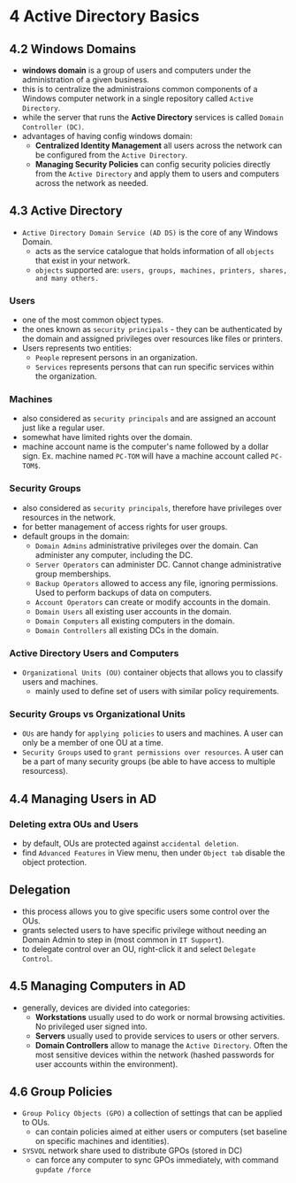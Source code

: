 # 4 Active Directory Basics

## 4.2 Windows Domains
- **windows domain** is a group of users and computers under the administration of a given business.
- this is to centralize the administraions common components of a Windows computer network in a single repository called `Active Directory`.
- while the server that runs the **Active Directory** services is called `Domain Controller (DC)`.
- advantages of having config windows domain:
    - **Centralized Identity Management** all users across the network can be configured from the `Active Directory`.
    - **Managing Security Policies** can config security policies directly from the `Active Directory` and apply them to users and computers across the network as needed.

## 4.3 Active Directory
- `Active Directory Domain Service (AD DS)` is the core of any Windows Domain.
    - acts as the service catalogue that holds information of all `objects` that exist in your network.
    - `objects` supported are: `users, groups, machines, printers, shares, and many others.`

### Users
- one of the most common object types.
- the ones known as `security principals` - they can be authenticated by the domain and assigned privileges over resources like files or printers.
- Users represents two entities:
    - `People` represent persons in an organization.
    - `Services` represents persons that can run specific services within the organization.

### Machines
- also considered as `security principals` and are assigned an account just like a regular user.
- somewhat have limited rights over the domain.
- machine account name is the computer's name followed by a dollar sign. Ex. machine named `PC-TOM` will have a machine account called `PC-TOM$`.

### Security Groups
- also considered as `security principals`, therefore have privileges over resources in the network.
- for better management of access rights for user groups.
- default groups in the domain:
    - `Domain Admins` administrative privileges over the domain. Can administer any computer, including the DC.
    - `Server Operators` can administer DC. Cannot change administrative group memberships.
    - `Backup Operators` allowed to access any file, ignoring permissions. Used to perform backups of data on computers.
    - `Account Operators` can create or modify accounts in the domain.
    - `Domain Users` all existing user accounts in the domain.
    - `Domain Computers` all existing computers in the domain.
    - `Domain Controllers` all existing DCs in the domain.

### Active Directory Users and Computers
- `Organizational Units (OU)` container objects that allows you to classify users and machines.
    - mainly used to define set of users with similar policy requirements.

### Security Groups vs Organizational Units
- `OUs` are handy for `applying policies` to users and machines. A user can only be a member of one OU at a time.
- `Security Groups` used to `grant permissions over resources`. A user can be a part of many security groups (be able to have access to multiple resourcess).

## 4.4 Managing Users in AD

### Deleting extra OUs and Users
- by default, OUs are protected against `accidental deletion`.
- find `Advanced Features` in View menu, then under `Object tab` disable the object protection.

## Delegation
- this process allows you to give specific users some control over the OUs.
- grants selected users to have specific privilege without needing an Domain Admin to step in (most common in `IT Support`).
- to delegate control over an OU, right-click it and select `Delegate Control`.

## 4.5 Managing Computers in AD
- generally, devices are divided into categories:
    - **Workstations** usually used to do work or normal browsing activities. No privileged user signed into.
    - **Servers** usually used to provide services to users or other servers.
    - **Domain Controllers** allow to manage the `Active Directory`. Often the most sensitive devices within the network (hashed passwords for user accounts within the environment).

## 4.6 Group Policies
- `Group Policy Objects (GPO)` a collection of settings that can be applied to OUs.
    - can contain policies aimed at either users or computers (set baseline on specific machines and identities).
- `SYSVOL` network share used to distribute GPOs (stored in DC)
    - can force any computer to sync GPOs immediately, with command `gupdate /force`

